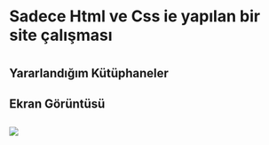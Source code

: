 <h1>Sadece Html ve Css ie yapılan bir site çalışması<h1>

<h2> Yararlandığım Kütüphaneler<h2>

<a href="https://fontawesome.com/"></a>

<a href="https://fonts.googleapis.com/"></a>

<h2>Ekran Görüntüsü<h2>

![](ekran1.gif)

